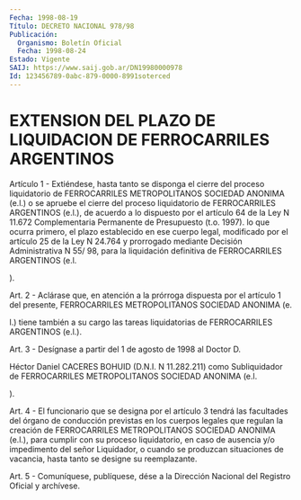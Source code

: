 ```yaml
---
Fecha: 1998-08-19
Título: DECRETO NACIONAL 978/98
Publicación:
  Organismo: Boletín Oficial
  Fecha: 1998-08-24
Estado: Vigente
SAIJ: https://www.saij.gob.ar/DN19980000978
Id: 123456789-0abc-879-0000-8991soterced
---
```

# EXTENSION DEL PLAZO DE LIQUIDACION DE FERROCARRILES ARGENTINOS

<a id="1"></a>
Artículo 1 - Extiéndese, hasta tanto  se  disponga  el  cierre  del proceso   liquidatorio  de  FERROCARRILES  METROPOLITANOS  SOCIEDAD ANONIMA (e.l.)  o se apruebe el cierre del proceso liquidatorio de FERROCARRILES ARGENTINOS  (e.l.), de acuerdo a lo dispuesto por el artículo  64  de  la  Ley  N 11.672  Complementaria  Permanente  de Presupuesto  (t.o.  1997).    lo   que  ocurra  primero,  el  plazo establecido en ese cuerpo legal, modificado  por  el artículo 25 de la Ley N 24.764 y prorrogado mediante Decisión Administrativa  N 55/ 98, para la liquidación definitiva de FERROCARRILES ARGENTINOS (e.l.

).

<a id="2"></a>
Art.  2  - Aclárase que, en atención a la prórroga dispuesta por el artículo 1  del  presente,  FERROCARRILES  METROPOLITANOS  SOCIEDAD ANONIMA (e.

l.) tiene también a su cargo las tareas liquidatorias de FERROCARRILES ARGENTINOS (e.l.).

<a id="3"></a>
Art.  3  - Desígnase a partir del 1 de agosto de 1998 al Doctor  D.

Héctor Daniel CACERES BOHUID (D.N.I. N 11.282.211) como Subliquidador de FERROCARRILES METROPOLITANOS SOCIEDAD ANONIMA (e.l.

).

<a id="4"></a>
Art. 4 - El funcionario que se designa por el artículo 3 tendrá las facultades  del  órgano  de  conducción  previstas  en  los cuerpos legales  que  regulan  la  creación de FERROCARRILES METROPOLITANOS SOCIEDAD ANONIMA (e.l.), para  cumplir con su proceso liquidatorio, en caso de ausencia y/o impedimento  del señor Liquidador, o cuando se produzcan situaciones de vacancia,  hasta  tanto  se  designe su reemplazante.

<a id="5"></a>
Art. 5 - Comuníquese, publíquese, dése a la Dirección Nacional  del Registro  Oficial  y  archívese.